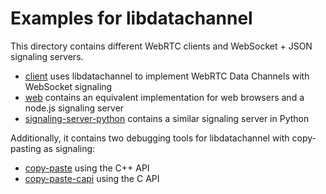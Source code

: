 # Examples for libdatachannel

This directory contains different WebRTC clients and WebSocket + JSON signaling servers.

- [client](client) uses libdatachannel to implement WebRTC Data Channels with WebSocket signaling
- [web](web) contains an equivalent implementation for web browsers and a node.js signaling server
- [signaling-server-python](signaling-server-python) contains a similar signaling server in Python

Additionally, it contains two debugging tools for libdatachannel with copy-pasting as signaling:
- [copy-paste](copy-paste) using the C++ API
- [copy-paste-capi](copy-paste-capi) using the C API

